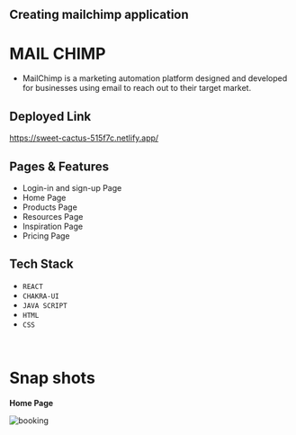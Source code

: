 ## Creating mailchimp application

# MAIL CHIMP
- MailChimp is a marketing automation platform designed and developed for businesses using email to reach out to their target market.


## Deployed Link
https://sweet-cactus-515f7c.netlify.app/


## Pages & Features
- Login-in  and sign-up Page
- Home Page
- Products Page
- Resources Page
- Inspiration Page
- Pricing Page

## Tech Stack
- `REACT`
- `CHAKRA-UI`
-  `JAVA SCRIPT`
-  `HTML`
-  `CSS`
<br>

# Snap shots
<b> Home Page </b>

![booking](https://niranjan-kumar.netlify.app/static/media/mailchimp.a883ff15.png)
